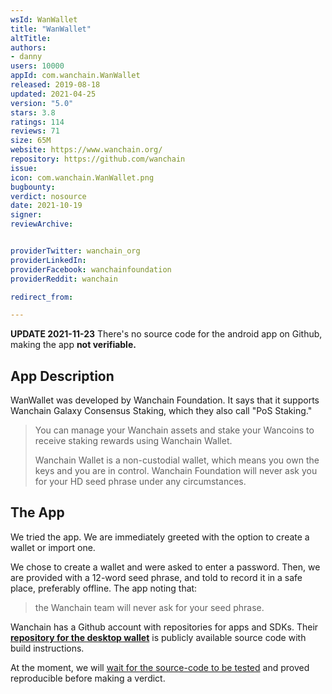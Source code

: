```yaml
---
wsId: WanWallet
title: "WanWallet"
altTitle: 
authors:
- danny
users: 10000
appId: com.wanchain.WanWallet
released: 2019-08-18
updated: 2021-04-25
version: "5.0"
stars: 3.8
ratings: 114
reviews: 71
size: 65M
website: https://www.wanchain.org/
repository: https://github.com/wanchain
issue: 
icon: com.wanchain.WanWallet.png
bugbounty: 
verdict: nosource
date: 2021-10-19
signer: 
reviewArchive:


providerTwitter: wanchain_org
providerLinkedIn: 
providerFacebook: wanchainfoundation
providerReddit: wanchain

redirect_from:

---
```



**UPDATE 2021-11-23** There's no source code for the android app on Github, making the app **not verifiable.**

## App Description
WanWallet was developed by Wanchain Foundation. It says that it supports Wanchain Galaxy Consensus Staking, which they also call "PoS Staking."

> You can manage your Wanchain assets and stake your Wancoins to receive staking rewards using Wanchain Wallet.
>
> Wanchain Wallet is a non-custodial wallet, which means you own the keys and you are in control. Wanchain Foundation will never ask you for your HD seed phrase under any circumstances.

## The App
We tried the app. We are immediately greeted with the option to create a wallet or import one.

We chose to create a wallet and were asked to enter a password. Then, we are provided with a 12-word seed phrase, and told to record it in a safe place, preferably offline. The app noting that:

> the Wanchain team will never ask for your seed phrase.


Wanchain has a Github account with repositories for apps and SDKs. Their [**repository for the desktop wallet**](https://github.com/wanchain/wan-wallet-desktop) is publicly available source code with build instructions.

At the moment, we will [wait for the source-code to be tested](https://gitlab.com/walletscrutiny/walletScrutinyCom/-/issues/354) and proved reproducible before making a verdict.
